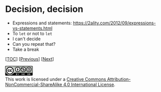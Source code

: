 # Decision, decision

-   Expressions and statements:
    https://2ality.com/2012/09/expressions-vs-statements.html
-   To `let` or not to `let`
-   I can't decide
-   Can you repeat that?
-   Take a break

[[TOC](README.md "Table of Contents")]
[[Previous](doc/data.md "Data, darta, dayta")]
[[Next](doc/function.md "Put that in a function")]

![CC BY-NC-SA 4.0](image/cc.png "CC BY-NC-SA 4.0") \
This work is licensed under a [Creative Commons Attribution-NonCommercial-ShareAlike 4.0 International License](https://creativecommons.org/licenses/by-nc-sa/4.0/legalcode).
